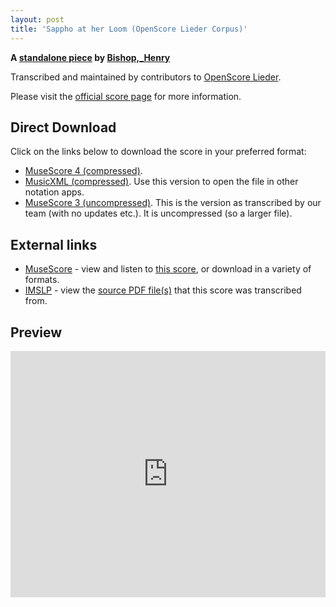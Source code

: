 ```yaml
---
layout: post
title: 'Sappho at her Loom (OpenScore Lieder Corpus)'
---
```


__A [standalone piece](https://fourscoreandmore.org/openscore/lieder/Bishop,_Henry/_/) by [Bishop,_Henry](https://fourscoreandmore.org/openscore/lieder/Bishop,_Henry)__

Transcribed and maintained by contributors to [OpenScore Lieder].

Please visit the [official score page] for more information.

[official score page]: https://musescore.com/openscore-lieder-corpus/scores/6446003
[OpenScore Lieder]: https://musescore.com/openscore-lieder-corpus

## Direct Download

Click on the links below to download the score in your preferred format:
- [MuseScore 4 (compressed)](https://github.com/openscore/lieder/blob/main/scores/Bishop,_Henry/_/Sappho_at_her_Loom/lc6446003.mscz?raw=true).
- [MusicXML (compressed)](https://github.com/openscore/lieder/blob/main/scores/Bishop,_Henry/_/Sappho_at_her_Loom/lc6446003.mxl?raw=true). Use this version to open the file in other notation apps.
- [MuseScore 3 (uncompressed)](https://github.com/openscore/lieder/blob/main/scores/Bishop,_Henry/_/Sappho_at_her_Loom/lc6446003.mscx?raw=true). This is the version as transcribed by our team (with no updates etc.). It is uncompressed (so a larger file).

## External links

- [MuseScore] - view and listen to [this score][MuseScore], or download in a variety of formats.
- [IMSLP] - view the [source PDF file(s)][IMSLP] that this score was transcribed from.

[MuseScore]: https://musescore.com/score/6446003
[IMSLP]: https://imslp.org/wiki/Special:ReverseLookup/572445

## Preview

<iframe width="100%" height="394" src="https://musescore.com/openscore-lieder-corpus/scores/6446003/embed" frameborder="0" allowfullscreen allow="autoplay; fullscreen"></iframe>
